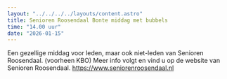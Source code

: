 ```yaml
---
layout: "../../../../layouts/content.astro"
title: Senioren Roosendaal Bonte middag met bubbels
time: "14.00 uur"
date: "2026-01-15"
---
```


Een gezellige middag voor leden, maar ook niet-leden van Senioren Roosendaal. (voorheen KBO)
Meer info volgt en vind u op de website van Senioren Roosendaal.
https://www.seniorenroosendaal.nl
